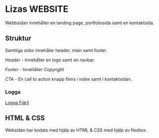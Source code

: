 # Lizas WEBSITE
Webbsidan innehåller en landing page, portfoliosida samt en kontaktsida.

## Struktur
Samtliga sidor innehåler header, main samt footer.

_*Header*_ - Innehåller en logo samt en navbar.

_*Footer*_ - Innehåller _Copyright_

_*CTA*_ - En call to action knapp finns i index samt i kontaktsidan.

### Logga
[Logga Fjäril](images/icon_butterfly.png) 

## HTML & CSS

Websidan har kodats med hjälp av HTML & CSS med hjälp av flexbox.


 
